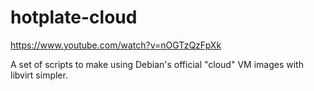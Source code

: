 # hotplate-cloud

https://www.youtube.com/watch?v=nOGTzQzFpXk

A set of scripts to make using Debian's official "cloud" VM images with libvirt simpler.
